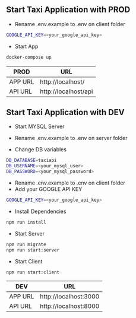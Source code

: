 ## Start Taxi Application with PROD

- Rename .env.example to .env on client folder
```sh
GOOGLE_API_KEY=<your_google_api_key>
```


- Start App
```sh
docker-compose up
```


| PROD | URL |
| ------ | ------ |
| APP URL | http://localhost/ |
| API URL | http://localhost/api |


## Start Taxi Application with DEV

- Start MYSQL Server


- Rename .env.example to .env on server folder
- Change DB variables
```sh
DB_DATABASE=taxiapi
DB_USERNAME=<your_mysql_user>
DB_PASSWORD=<your_mysql_password>
```


- Rename .env.example to .env on client folder
- Add your GOOGLE API KEY
```sh
GOOGLE_API_KEY=<your_google_api_key>
```


- Install Dependencies
```sh
npm run install
```


- Start Server
```sh
npm run migrate
npm run start:server
```


- Start Client
```sh
npm run start:client
```


| DEV | URL |
| ------ | ------ |
| APP URL | http://localhost:3000|
| API URL | http://localhost:8000 |
